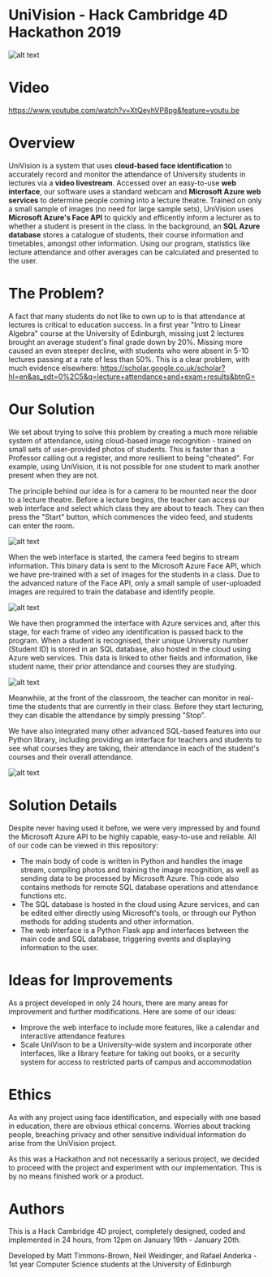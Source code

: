 # UniVision - Hack Cambridge 4D Hackathon 2019

![alt text](https://raw.githubusercontent.com/the-raspberry-pi-guy/UniVision/master/static/UniVision_logo.png)

# Video
https://www.youtube.com/watch?v=XtQeyhVP8pg&feature=youtu.be

# Overview
UniVision is a system that uses **cloud-based face identification** to accurately record and monitor the attendance of University students in lectures via a **video livestream**. Accessed over an easy-to-use **web interface**, our software uses a standard webcam and **Microsoft Azure web services** to determine people coming into a lecture theatre. Trained on only a small sample of images (no need for large sample sets), UniVision uses **Microsoft Azure's Face API** to quickly and efficently inform a lecturer as to whether a student is present in the class. In the background, an **SQL Azure database** stores a catalogue of students, their course information and timetables, amongst other information. Using our program, statistics like lecture attendance and other averages can be calculated and presented to the user.

# The Problem?
A fact that many students do not like to own up to is that attendance at lectures is critical to education success. In a first year "Intro to Linear Algebra" course at the University of Edinburgh, missing just 2 lectures brought an average student's final grade down by 20%. Missing more caused an even steeper decline, with students who were absent in 5-10 lectures passing at a rate of less than 50%. This is a clear problem, with much evidence elsewhere: https://scholar.google.co.uk/scholar?hl=en&as_sdt=0%2C5&q=lecture+attendance+and+exam+results&btnG=

# Our Solution
We set about trying to solve this problem by creating a much more reliable system of attendance, using cloud-based image recognition - trained on small sets of user-provided photos of students. This is faster than a Professor calling out a register, and more resilient to being "cheated". For example, using UniVision, it is not possible for one student to mark another present when they are not.

The principle behind our idea is for a camera to be mounted near the door to a lecture theatre. Before a lecture begins, the teacher can access our web interface and select which class they are about to teach. They can then press the "Start" button, which commences the video feed, and students can enter the room.

![alt text](https://raw.githubusercontent.com/the-raspberry-pi-guy/UniVision/master/images/2.jpg)

When the web interface is started, the camera feed begins to stream information. This binary data is sent to the Microsoft Azure Face API, which we have pre-trained with a set of images for the students in a class. Due to the advanced nature of the Face API, only a small sample of user-uploaded images are required to train the database and identify people.

![alt text](https://github.com/the-raspberry-pi-guy/UniVision/blob/master/images/demo1.gif?raw=true)

We have then programmed the interface with Azure services and, after this stage, for each frame of video any identification is passed back to the program. When a student is recognised, their unique University number (Student ID) is stored in an SQL database, also hosted in the cloud using Azure web services. This data is linked to other fields and information, like student name, their prior attendance and courses they are studying.

![alt text](https://raw.githubusercontent.com/the-raspberry-pi-guy/UniVision/master/images/database.png)

Meanwhile, at the front of the classroom, the teacher can monitor in real-time the students that are currently in their class. Before they start lecturing, they can disable the attendance by simply pressing "Stop".

We have also integrated many other advanced SQL-based features into our Python library, including providing an interface for teachers and students to see what courses they are taking, their attendance in each of the student's courses and their overall attendance.

![alt text](https://raw.githubusercontent.com/the-raspberry-pi-guy/UniVision/master/images/1.jpg)

# Solution Details

Despite never having used it before, we were very impressed by and found the Microsoft Azure API to be highly capable, easy-to-use and reliable. All of our code can be viewed in this repository:
- The main body of code is written in Python and handles the image stream, compiling photos and training the image recognition, as well as sending data to be processed by Microsoft Azure. This code also contains methods for remote SQL database operations and attendance functions etc.
- The SQL database is hosted in the cloud using Azure services, and can be edited either directly using Microsoft's tools, or through our Python methods for adding students and other information.
- The web interface is a Python Flask app and interfaces between the main code and SQL database, triggering events and displaying information to the user.

# Ideas for Improvements

As a project developed in only 24 hours, there are many areas for improvement and further modifications. Here are some of our ideas:
- Improve the web interface to include more features, like a calendar and interactive attendance features
- Scale UniVison to be a University-wide system and incorporate other interfaces, like a library feature for taking out books, or a security system for access to restricted parts of campus and accommodation

# Ethics

As with any project using face identification, and especially with one based in education, there are obvious ethical concerns. Worries about tracking people, breaching privacy and other sensitive individual information do arise from the UniVision project.

As this was a Hackathon and not necessarily a serious project, we decided to proceed with the project and experiment with our implementation. This is by no means finished work or a product.

# Authors

This is a Hack Cambridge 4D project, completely designed, coded and implemented in 24 hours, from 12pm on January 19th - January 20th.

Developed by Matt Timmons-Brown, Neil Weidinger, and Rafael Anderka - 1st year Computer Science students at the University of Edinburgh
